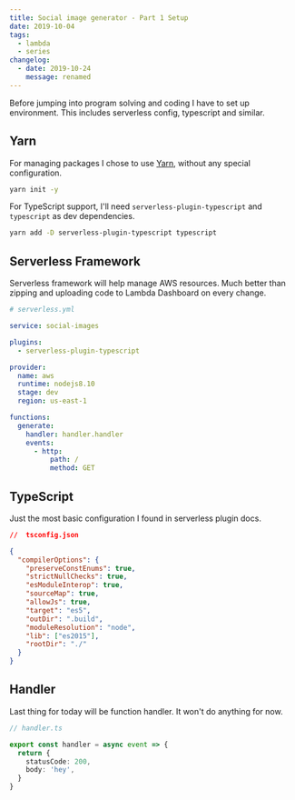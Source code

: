 ```yaml
---
title: Social image generator - Part 1 Setup
date: 2019-10-04
tags:
  - lambda
  - series
changelog:
  - date: 2019-10-24
    message: renamed
---
```


Before jumping into program solving and coding I have to set up environment. This includes serverless config, typescript and similar.

## Yarn

For managing packages I chose to use [Yarn](https://yarnpkg.com/lang/en/), without any special configuration.

```sh
yarn init -y
```

For TypeScript support, I'll need `serverless-plugin-typescript` and `typescript` as dev dependencies.

```sh
yarn add -D serverless-plugin-typescript typescript
```

## Serverless Framework

Serverless framework will help manage AWS resources. Much better than zipping and uploading code to Lambda Dashboard on every change.

```yml
# serverless.yml

service: social-images

plugins:
  - serverless-plugin-typescript

provider:
  name: aws
  runtime: nodejs8.10
  stage: dev
  region: us-east-1

functions:
  generate:
    handler: handler.handler
    events:
      - http:
          path: /
          method: GET
```

## TypeScript

Just the most basic configuration I found in serverless plugin docs.

```json
//  tsconfig.json

{
  "compilerOptions": {
    "preserveConstEnums": true,
    "strictNullChecks": true,
    "esModuleInterop": true,
    "sourceMap": true,
    "allowJs": true,
    "target": "es5",
    "outDir": ".build",
    "moduleResolution": "node",
    "lib": ["es2015"],
    "rootDir": "./"
  }
}
```

## Handler

Last thing for today will be function handler. It won't do anything for now.

```ts
// handler.ts

export const handler = async event => {
  return {
    statusCode: 200,
    body: 'hey',
  }
}
```

